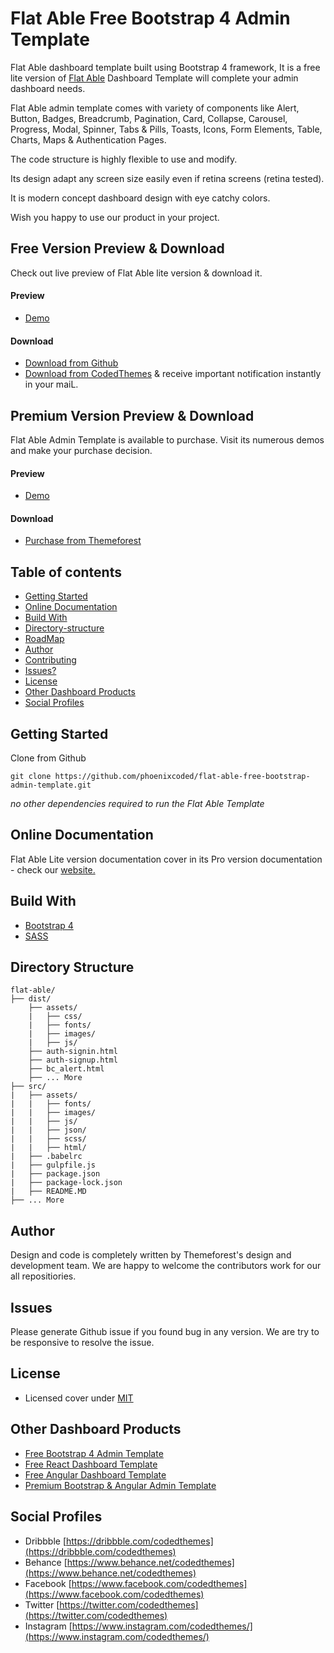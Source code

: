 # Flat Able Free Bootstrap 4 Admin Template

Flat Able dashboard template built using Bootstrap 4 framework, It is a free lite version of [Flat Able](https://codedthemes.com/item/flat-able-lite-free-admin-template/) Dashboard Template will complete your admin dashboard needs.

Flat Able admin template comes with variety of components like Alert, Button, Badges, Breadcrumb, Pagination, Card, Collapse, Carousel, Progress, Modal, Spinner, Tabs & Pills, Toasts, Icons, Form Elements, Table, Charts, Maps & Authentication Pages.

The code structure is highly flexible to use and modify. 

Its design adapt any screen size easily even if retina screens (retina tested).

It is modern concept dashboard design with eye catchy colors.

Wish you happy to use our product in your project.

## Free Version Preview & Download

Check out live preview of Flat Able lite version & download it.

#### Preview

 - [Demo](http://lite.codedthemes.com/flatable/)

#### Download

 - [Download from Github](https://github.com/phoenixcoded/flat-able-free-bootstrap-admin-template)
 - [Download from CodedThemes](https://codedthemes.com/item/flat-able-lite-free-admin-template/) & receive important notification instantly in your maiL.
 
 ## Premium Version Preview & Download

Flat Able Admin Template is available to purchase. Visit its numerous demos and make your purchase decision.

#### Preview

 - [Demo](http://html.phoenixcoded.net/flatable/default/)

#### Download

 - [Purchase from Themeforest](https://themeforest.net/item/flat-able-bootstrap-4-admin-template/19842250)

## Table of contents

 * [Getting Started](#getting-started)
 * [Online Documentation](#online-documentation)
 * [Build With](#build-with)
 * [Directory-structure](#directory-structure)
 * [RoadMap](#roadmap)
 * [Author](#author)
 * [Contributing](#contributing)
 * [Issues?](#issues)
 * [License](#license)
 * [Other Dashboard Products](#other-dashboard-products)
 * [Social Profiles](#social-profiles)
 
## Getting Started

Clone from Github 
```
git clone https://github.com/phoenixcoded/flat-able-free-bootstrap-admin-template.git
```

*no other dependencies required to run the Flat Able Template*

## Online Documentation

Flat Able Lite version documentation cover in its Pro version documentation - check our [website.](http://html.phoenixcoded.net/flat-able/docs/bootstrap)

## Build With

 - [Bootstrap 4](https://getbootstrap.com/)
 - [SASS](https://sass-lang.com/)
 
## Directory Structure
```
flat-able/
├── dist/
    ├── assets/
    |   ├── css/
    |   ├── fonts/
    |   ├── images/
    |   ├── js/
    ├── auth-signin.html
    ├── auth-signup.html
    ├── bc_alert.html
    ├── ... More
├── src/
|   ├── assets/
|   |   ├── fonts/
|   |   ├── images/
|   |   ├── js/
|   |   ├── json/
|   |   ├── scss/
|   |   ├── html/
|   ├── .babelrc
|   ├── gulpfile.js
|   ├── package.json
|   ├── package-lock.json
|   ├── README.MD
├── ... More
```

## Author

Design and code is completely written by Themeforest's design and development team. We are happy to welcome the contributors work for our all repositiories.

## Issues

Please generate Github issue if you found bug in any version. We are try to be responsive to resolve the issue.

## License

 - Licensed cover under [MIT](https://github.com/phoenixcoded/flat-able-free-bootstrap-admin-template/blob/master/LICENSE.md)

## Other Dashboard Products

 - [Free Bootstrap 4 Admin Template](https://codedthemes.com/item/category/free-templates/free-bootstrap-admin-templates)
 - [Free React Dashboard Template](https://codedthemes.com/item/category/free-templates/free-react-admin-templates)
 - [Free Angular Dashboard Template](https://codedthemes.com/item/category/free-templates/free-angular-admin-templates)
 - [Premium Bootstrap & Angular Admin Template](https://codedthemes.com/item/category/templates/admin-templates/)
 
## Social Profiles
 - Dribbble [https://dribbble.com/codedthemes](https://dribbble.com/codedthemes)
 - Behance [https://www.behance.net/codedthemes](https://www.behance.net/codedthemes)
 - Facebook [https://www.facebook.com/codedthemes](https://www.facebook.com/codedthemes)
 - Twitter [https://twitter.com/codedthemes](https://twitter.com/codedthemes)
 - Instagram [https://www.instagram.com/codedthemes/](https://www.instagram.com/codedthemes/)